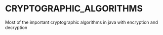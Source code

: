 # CRYPTOGRAPHIC_ALGORITHMS
Most of the important cryptographic algorithms in java with encryption and decryption
